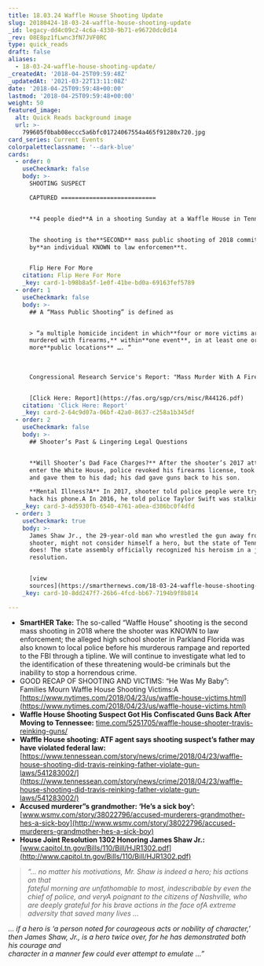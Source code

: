 ```yaml
---
title: 18.03.24 Waffle House Shooting Update
slug: 20180424-18-03-24-waffle-house-shooting-update
_id: legacy-dd4c09c2-4c6a-4330-9b71-e96720dc0d14
_rev: O8E8pz1fLwnc3fN7JVF0RC
type: quick_reads
draft: false
aliases:
  - 18-03-24-waffle-house-shooting-update/
_createdAt: '2018-04-25T09:59:48Z'
_updatedAt: '2021-03-22T13:11:08Z'
date: '2018-04-25T09:59:48+00:00'
lastmod: '2018-04-25T09:59:48+00:00'
weight: 50
featured_image:
  alt: Quick Reads background image
  url: >-
    799605f0bab08eccc5a6bfc01724067554a465f91280x720.jpg
card_series: Current Events
colorpaletteclassname: '--dark-blue'
cards:
  - order: 0
    useCheckmark: false
    body: >-
      SHOOTING SUSPECT  

      CAPTURED ===========================


      **4 people died**A in a shooting Sunday at a Waffle House in Tennessee.


      The shooting is the**SECOND** mass public shooting of 2018 committed
      by**an individual KNOWN to law enforcemen**t.


      Flip Here For More
    citation: Flip Here For More
    _key: card-1-b98b8a5f-1e0f-41be-bd0a-69163fef5789
  - order: 1
    useCheckmark: false
    body: >-
      ## A “Mass Public Shooting” is defined as


      > “a multiple homicide incident in which**four or more victims are
      murdered with firearms,** within**one event**, in at least one or
      more**public locations** …. “  
        
        
        
      Congressional Research Service's Report: "Mass Murder With A Firearm"


      [Click Here: Report](https://fas.org/sgp/crs/misc/R44126.pdf)
    citation: 'Click Here: Report'
    _key: card-2-64c9d07a-06bf-42a0-8637-c258a1b345df
  - order: 2
    useCheckmark: false
    body: >-
      ## Shooter’s Past & Lingering Legal Questions


      **Will Shooter’s Dad Face Charges?** After the shooter’s 2017 attempt to
      enter the White House, police revoked his firearms license, took his guns
      and gave them to his dad; his dad gave guns back to his son.  

      **Mental Illness?A** In 2017, shooter told police people were trying to
      hack his phone.A In 2016, he told police Taylor Swift was stalking him.
    _key: card-3-4d5930fb-6540-4761-a0ea-d386bc0f4dfd
  - order: 3
    useCheckmark: true
    body: >-
      James Shaw Jr., the 29-year-old man who wrestled the gun away from the
      shooter, might not consider himself a hero, but the state of Tennessee
      does! The state assembly officially recognized his heroism in a joint
      resolution.


      [view
      sources](https://smarthernews.com/18-03-24-waffle-house-shooting-update/)
    _key: card-10-8dd247f7-26b6-4fcd-bb67-7194b9f8b814

---
```

* **SmartHER Take:** The so-called “Waffle House” shooting is the second mass shooting in 2018 where the shooter was KNOWN to law enforcement; the alleged high school shooter in Parkland Florida was also known to local police before his murderous rampage and reported to the FBI through a tipline. We will continue to investigate what led to the identification of these threatening would-be criminals but the inability to stop a horrendous crime.
* GOOD RECAP OF SHOOTING AND VICTIMS: “He Was My Baby”: Families Mourn Waffle House Shooting Victims:A [https://www.nytimes.com/2018/04/23/us/waffle-house-victims.html](https://www.nytimes.com/2018/04/23/us/waffle-house-victims.html)
* **Waffle House Shooting Suspect Got His Confiscated Guns Back After Moving to Tennessee:** [time.com/5251705/waffle-house-shooter-travis-reinking-guns/](http://time.com/5251705/waffle-house-shooter-travis-reinking-guns/)
* **Waffle House shooting: ATF agent says shooting suspect’s father may have violated federal law:** [https://www.tennessean.com/story/news/crime/2018/04/23/waffle-house-shooting-did-travis-reinking-father-violate-gun-laws/541283002/](https://www.tennessean.com/story/news/crime/2018/04/23/waffle-house-shooting-did-travis-reinking-father-violate-gun-laws/541283002/)
* **Accused murderer”s grandmother: ‘He’s a sick boy’:** [www.wsmv.com/story/38022796/accused-murderers-grandmother-hes-a-sick-boy](http://www.wsmv.com/story/38022796/accused-murderers-grandmother-hes-a-sick-boy)
* **House Joint Resolution 1302 Honoring James Shaw Jr.:** [www.capitol.tn.gov/Bills/110/Bill/HJR1302.pdf](http://www.capitol.tn.gov/Bills/110/Bill/HJR1302.pdf)

> _“… no matter his motivations, Mr. Shaw is indeed a hero; his actions on that_  
_fateful morning are unfathomable to most, indescribable by even the chief of police, and veryA_ _poignant to the citizens of Nashville, who are deeply grateful for his brave actions in the face ofA_ _extreme adversity that saved many lives …_  
  
  
  
_… if a hero is ‘a person noted for courageous acts or nobility of character,’_  
_then James Shaw, Jr., is a hero twice over, for he has demonstrated both his courage and_  
_character in a manner few could ever attempt to emulate …”_